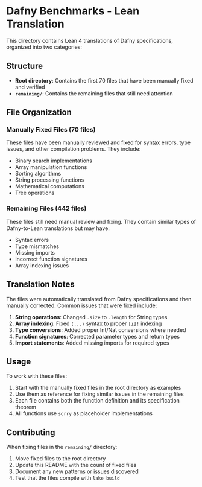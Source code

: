 # Dafny Benchmarks - Lean Translation

This directory contains Lean 4 translations of Dafny specifications, organized into two categories:

## Structure

- **Root directory**: Contains the first 70 files that have been manually fixed and verified
- **`remaining/`**: Contains the remaining files that still need attention

## File Organization

### Manually Fixed Files (70 files)
These files have been manually reviewed and fixed for syntax errors, type issues, and other compilation problems. They include:

- Binary search implementations
- Array manipulation functions
- Sorting algorithms
- String processing functions
- Mathematical computations
- Tree operations

### Remaining Files (442 files)
These files still need manual review and fixing. They contain similar types of Dafny-to-Lean translations but may have:

- Syntax errors
- Type mismatches
- Missing imports
- Incorrect function signatures
- Array indexing issues

## Translation Notes

The files were automatically translated from Dafny specifications and then manually corrected. Common issues that were fixed include:

1. **String operations**: Changed `.size` to `.length` for String types
2. **Array indexing**: Fixed `⟨...⟩` syntax to proper `[i]!` indexing
3. **Type conversions**: Added proper Int/Nat conversions where needed
4. **Function signatures**: Corrected parameter types and return types
5. **Import statements**: Added missing imports for required types

## Usage

To work with these files:

1. Start with the manually fixed files in the root directory as examples
2. Use them as reference for fixing similar issues in the remaining files
3. Each file contains both the function definition and its specification theorem
4. All functions use `sorry` as placeholder implementations

## Contributing

When fixing files in the `remaining/` directory:

1. Move fixed files to the root directory
2. Update this README with the count of fixed files
3. Document any new patterns or issues discovered
4. Test that the files compile with `lake build`
